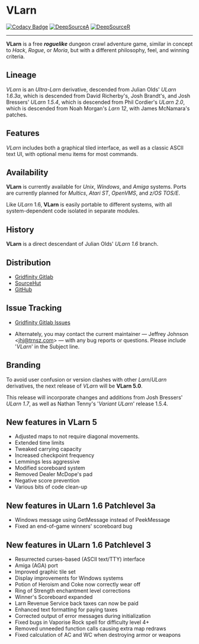 # **VLarn**

[![Codacy Badge](https://app.codacy.com/project/badge/Grade/7300e03603374a828bd5467260353f41)](https://www.codacy.com/gh/johnsonjh/vlarn/dashboard?utm_source=github.com&utm_medium=referral&utm_content=johnsonjh/vlarn&utm_campaign=Badge_Grade)
[![DeepSourceA](https://deepsource.io/gh/johnsonjh/vlarn.svg/?label=active+issues)](https://deepsource.io/gh/johnsonjh/vlarn/?ref=repository-badge)
[![DeepSourceR](https://deepsource.io/gh/johnsonjh/vlarn.svg/?label=resolved+issues)](https://deepsource.io/gh/johnsonjh/vlarn/?ref=repository-badge)

---

**VLarn** is a free **_roguelike_** dungeon crawl adventure game, similar
in concept to _Hack_, _Rogue_, or _Moria_, but with a different philosophy,
feel, and winning criteria.

## Lineage

_VLarn_ is an _Ultra-Larn_ derivative, descended from Julian Olds' _ULarn
1.6.3a_, which is descended from David Richerby's, Josh Brandt's, and
Josh Bressers' _ULarn 1.5.4_, which is descended from Phil Cordier's
_ULarn 2.0_, which is descended from Noah Morgan's _Larn 12_, with James
McNamara's patches.

## Features

_VLarn_ includes both a graphical tiled interface, as well as a
classic ASCII text UI, with optional menu items for most commands.

## Availability

**VLarn** is currently available for _Unix_, _Windows_, and _Amiga_ systems.
Ports are currently planned for _Multics_, _Atari ST_, _OpenVMS_, and _z/OS TOS/E_.

Like _ULarn_ 1.6, **VLarn** is easily portable to different systems,
with all system-dependent code isolated in separate modules.

## History

**VLarn** is a direct descendant of Julian Olds' _ULarn 1.6_ branch.

## Distribution

- [Gridfinity Gitlab](https://gitlab.gridfinity.com/jeff/vlarn)
- [SourceHut](https://sr.ht/~trn/vlarn/)
- [GitHub](https://github.com/johnsonjh/vlarn)

## Issue Tracking

- [Gridfinity Gitlab Issues](https://gitlab.gridfinity.com/jeff/vlarn/-/issues)

- Alternately, you may contact the current maintainer — Jeffrey Johnson
  \<[jhj@trnsz.com](mailto:jhj@trnsz.com)\> — with any bug reports or
  questions. Please include '_VLarn_' in the Subject line.

## Branding

To avoid user confusion or version clashes with other _Larn_/_ULarn_
derivatives, the next release of _VLarn_ will be **VLarn 5.0**.

This release will incorporate changes and additions from Josh Bressers'
_ULarn 1.7_, as well as Nathan Tenny's '_Variant ULarn_' release 1.5.4.

## New features in VLarn 5

- Adjusted maps to not require diagonal movements.
- Extended time limits
- Tweaked carrying capacity
- Increased checkpoint frequency
- Lemmings less aggressive
- Modified scoreboard system
- Removed Dealer McDope's pad
- Negative score prevention
- Various bits of code clean-up

## New features in ULarn 1.6 Patchlevel 3a

- Windows message using GetMessage instead of PeekMessage
- Fixed an end-of-game winners' scoreboard bug

## New features in ULarn 1.6 Patchlevel 3

- Resurrected curses-based (ASCII text/TTY) interface
- Amiga (AGA) port
- Improved graphic tile set
- Display improvements for Windows systems
- Potion of Heroism and Coke now correctly wear off
- Ring of Strength enchantment level corrections
- Winner's Scoreboard expanded
- Larn Revenue Service back taxes can now be paid
- Enhanced text formatting for paying taxes
- Corrected output of error messages during initialization
- Fixed bugs in Vaporise Rock spell for difficulty level 4+
- Removed unneeded function calls causing extra map redraws
- Fixed calculation of AC and WC when destroying armor or weapons
